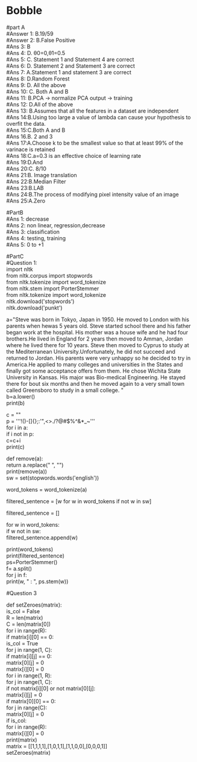 # Bobble
#part A <br/>
#Answer 1: B.19/59 <br/>
#Answer 2: B.False Positive <br/>
#Ans 3: B <br/>
#Ans 4: D. θ0=0,θ1=0.5 <br/>
#Ans 5: C. Statement 1 and Statement 4 are correct <br/>
#Ans 6: D. Statement 2 and Statement 3 are correct <br/>
#Ans 7: A.Statement 1 and statement 3 are correct  <br/>
#Ans 8: D.Random Forest <br/>
#Ans 9: D. All the above <br/>
#Ans 10: C. Both A and B <br/>
#Ans 11: B.PCA -> normalize PCA output -> training <br/>
#Ans 12: D.All of the above <br/>
#Ans 13: B.Assumes that all the features in a dataset are independent <br/>
#Ans 14:B.Using too large a value of lambda can cause your hypothesis to overfit the data. <br/>
#Ans 15:C.Both A and B <br/>
#Ans 16.B. 2 and 3 <br/>
#Ans 17:A.Choose k to be the smallest value so that at least 99% of the varinace is retained <br/>
#Ans 18:C.a=0.3 is an effective choice of learning rate <br/>
#Ans 19:D.And <br/>
#Ans 20:C. 8/10 <br/>
#Ans 21:B. Image translation <br/>
#Ans 22:B.Median Filter <br/>
#Ans 23:B.LAB <br/>
#Ans 24:B.The process of modifying pixel intensity value of an image <br/>
#Ans 25:A.Zero <br/>

#PartB <br/>
#Ans 1: decrease <br/>
#Ans 2: non linear, regression,decrease <br/>
#Ans 3: classification <br/>
#Ans 4: testing, training <br/>
#Ans 5: 0 to +1 <br/>

#PartC <br/>
#Question 1: <br/>
import nltk <br/>
from nltk.corpus import stopwords <br/>
from nltk.tokenize import word_tokenize <br/>
from nltk.stem import PorterStemmer  <br/>
from nltk.tokenize import word_tokenize <br/>
nltk.download('stopwords') <br/>
nltk.download('punkt') <br/>


a="Steve was born in Tokyo, Japan in 1950. He moved to London with his parents when hewas 5 years old. Steve started school there and his father began work at the hospital. His mother was a house wife and he had four brothers.He lived in England for 2 years then moved to Amman, Jordan where he lived there for 10 years. Steve then moved to Cyprus to study at the Mediterranean University.Unfortunately, he did not succeed and returned to Jordan. His parents were very unhappy so he decided to try in America.He applied to many colleges and universities in the States and finally got some acceptance offers from them. He chose Wichita State University in Kansas. His major was Bio-medical Engineering. He stayed there for bout six months and then he moved again to a very small town called Greensboro to study in a small college. " <br/>
b=a.lower() <br/>
print(b) <br/>
 
c = "" <br/>
p = '''!()-[]{};:'"\,<>./?@#$%^&*_~''' <br/>
for i in a: <br/>
   if i not in p: <br/>
       c=c+i <br/>
print(c)<br/>

def remove(a): <br/> 
    return a.replace(" ", "") <br/>
print(remove(a)) <br/>
sw = set(stopwords.words('english')) <br/> 
  
word_tokens = word_tokenize(a) <br/>
  
filtered_sentence = [w for w in word_tokens if not w in sw] <br/>
  
filtered_sentence = [] <br/>
  
for w in word_tokens: <br/>
    if w not in sw: <br/>
        filtered_sentence.append(w) <br/>
  
print(word_tokens) <br/>
print(filtered_sentence) <br/>
ps=PorterStemmer() <br/>
f= a.split() <br/>
for j in f: <br/>
    print(w, " : ", ps.stem(w)) <br/>

#Question 3 <br/>

def setZeroes(matrix): <br/>
        is_col = False <br/>
        R = len(matrix) <br/>
        C = len(matrix[0]) <br/>
        for i in range(R): <br/>
            if matrix[i][0] == 0: <br/>
                is_col = True <br/>
            for j in range(1, C): <br/>
                if matrix[i][j]  == 0: <br/>
                    matrix[0][j] = 0 <br/>
                    matrix[i][0] = 0 <br/>
        for i in range(1, R): <br/>
            for j in range(1, C): <br/>
                if not matrix[i][0] or not matrix[0][j]: <br/>
                    matrix[i][j] = 0 <br/>
        if matrix[0][0] == 0: <br/>
            for j in range(C): <br/>
                matrix[0][j] = 0 <br/>
        if is_col: <br/>
            for i in range(R): <br/>
                matrix[i][0] = 0 <br/>
        print(matrix) <br/>
matrix = [[1,1,1,1],[1,0,1,1],[1,1,0,0],[0,0,0,1]] <br/>
setZeroes(matrix) <br/>

